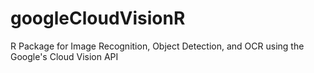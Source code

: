 # googleCloudVisionR
R Package for Image Recognition, Object Detection, and OCR using the Google's Cloud Vision API
